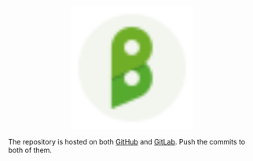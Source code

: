 <div align="center">

  <picture>
    <source width="250px" media="(prefers-color-scheme: dark)" srcset="style-guide/new-logo-10-for-README-dark.svg">
    <img width="250px" alt="Buyt logo" src="style-guide/new-logo-10-for-README.svg">
  </picture>

</div>

The repository is hosted on both [GitHub](https://github.com/mahozad/buyt) and [GitLab](https://gitlab.com/mahozad/buyt). Push the commits to both of them. 
